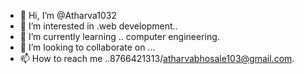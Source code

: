 - 👋 Hi, I’m @Atharva1032
- 👀 I’m interested in .web development..
- 🌱 I’m currently learning .. computer engineering.
- 💞️ I’m looking to collaborate on ...
- 📫 How to reach me ..8766421313/atharvabhosale103@gmail.com.

<!---
Atharva1032/Atharva1032 is a ✨ special ✨ repository because its `README.md` (this file) appears on your GitHub profile.
You can click the Preview link to take a look at your changes.
--->
